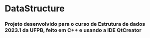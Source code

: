 # DataStructure

<h3>Projeto desenvolvido para o curso de Estrutura de dados 2023.1 da UFPB, feito em C++ e usando a IDE QtCreator</h3>
